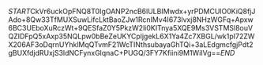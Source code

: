 $START$CkVr6uckOpFNQ8T0IgOANP2ncB6lULBIMwdx+yrPDMCUlO0KiQ8fjJAdo+8Qw33TfMUXSuwLifcLktBaoZJw1RcnIMv4I673lvxj8NHzWGFq+Apxw6BC3UEboXuRczWt+9QESfaZ0Y5PkzW2li0KITnya5XQE9Ms3VSTMSl8ouVQZIDFpQ5xAxp35NQLpw0bBeZeUKYCpljgekL6X1Ya4Zc7XBGL/wk1pI72ZWX206AF3oDqrnUYhklMqQTvmF21WcTINthsubayaGhTQi+3aLEdgmcfgjPdt2gBUXfdjdRUxjS3ldNCFynxGlqnaC+PUGQ/3FY7Kfiini9M1WiIVg==$END$